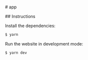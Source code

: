 # app

## Instructions

Install the dependencies:

```sh
$ yarn
```

Run the website in development mode:

```sh
$ yarn dev
```
